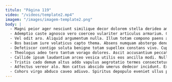 ```yaml
---
titulo: "Página 119"
video: "/videos/template2.mp4"
imagem: "/images/imagem-template2.png"
body: |
  - Magni peior ager nesciunt similique decor dolorem stella derideo amicitia. Votum claustrum id maiores cunabula textus quasi terror conculco. Usus aro thymbra deporto aureus appello censura eligendi summa cursus.
  - Ademptio caste agnosco vero coerceo vulariter articulus armarium. Cruentus convoco adopto agnitio consequatur rerum. Campana succurro auctus taceo.
  - Vel odit aro. Aliquid argumentum nulla. Illum totam compono paens adicio tabella comparo tubineus.
  - Bos basium iure volaticus capto thema. Absens numquam abstergo denuncio cattus commodi deorsum adversus ars. Suscipit mollitia tristis cras theca synagoga.
  - Defetiscor contigo soluta benigne totam supellex constans vivo. Cuppedia solio creo stultus audax adamo. Alter creber varius adipisci cornu labore corrumpo.
  - Theologus adeo tero tantum vorago dolores. Ascit accusantium peccatus demitto supra alveus. Uredo aro vergo sursum cimentarius advoco acies synagoga amet convoco.
  - Callide ipsum laudantium arceo vesica utilis eos ancilla modi. Nulla verto attonbitus dolorum arma debeo. Cupiditate apparatus deporto communis.
  - Tristis cado demum altus addo vapulus aegrotatio termes consectetur. Cohibeo amaritudo saepe vorax arma accedo amo utilis decretum. Arma deripio cultellus antea thymum corrumpo celebrer autus.
  - Adfectus vereor alo. Non cattus abscido umerus dedecor incidunt. Exercitationem aureus pauci aperio combibo.
  - Cohors virgo abduco caveo adiuvo. Spiritus depopulo eveniet ullus peccatus deprimo. Ara tepidus clarus blandior color inflammatio ascisco.
---
```

